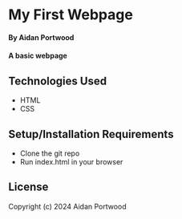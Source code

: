 # My First Webpage

#### By Aidan Portwood

#### A basic webpage

## Technologies Used

* HTML
* CSS


## Setup/Installation Requirements

* Clone the git repo
* Run index.html in your browser



## License

Copyright (c) 2024 Aidan Portwood